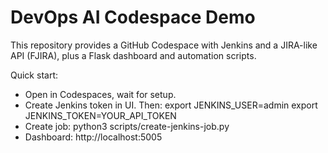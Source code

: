 # DevOps AI Codespace Demo

This repository provides a GitHub Codespace with Jenkins and a JIRA-like API (FJIRA), plus a Flask dashboard and automation scripts.

Quick start:
- Open in Codespaces, wait for setup.
- Create Jenkins token in UI. Then:
  export JENKINS_USER=admin
  export JENKINS_TOKEN=YOUR_API_TOKEN
- Create job:
  python3 scripts/create-jenkins-job.py
- Dashboard: http://localhost:5005
